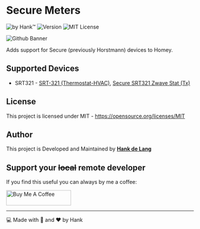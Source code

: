 # Secure Meters
![by Hank™](https://img.shields.io/badge/by-Hank%E2%84%A2-blue) ![Version](https://img.shields.io/github/v/release/hankolsen/com.securemeters.horstmann?style=flat-square) ![MIT License](https://img.shields.io/badge/license-MIT-green)

![Github Banner](.github/img/banner.jpg)

Adds support for Secure (previously Horstmann) devices to Homey.

## Supported Devices

- SRT321 - [SRT-321 (Thermostat-HVAC)](https://products.z-wavealliance.org/products/1563), [Secure SRT321 Zwave Stat (Tx)](http://products.z-wavealliance.org/products/115) 

## License
This project is licensed under MIT - https://opensource.org/licenses/MIT

## Author
This project is Developed and Maintained by **[Hank de Lang](https://github.com/hankolsen)**

## Support your ~~local~~ remote developer
If you find this useful you can always by me a coffee:

<a href="https://www.buymeacoffee.com/hankIV" target="_blank"><img src="https://cdn.buymeacoffee.com/buttons/v2/default-blue.png" alt="Buy Me A Coffee" style="height: 41px !important;width: 174px !important;" ></a>

---

:computer: Made with :metal: and :heart: by Hank 